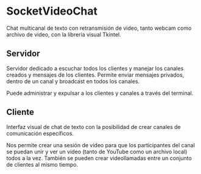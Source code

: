 # SocketVideoChat

Chat multicanal de texto con retransmisión de video, tanto webcam como archivo de video, con la librería visual Tkintel.


## Servidor

Servidor dedicado a escuchar todos los clientes y manejar los canales creados y mensajes de los clientes. Permite enviar mensajes privados, dentro de un canal y broadcast en todos los canales.  
  
Puede administrar y expulsar a los clientes y canales a través del terminal.

## Cliente
Interfaz visual de chat de texto con la posibilidad de crear canales de comunicación específicos.  
  
Nos permite crear una sesión de video para que los participantes del canal se puedan unir y ver un video (tanto de YouTube como un archivo local) todos a la vez. También se pueden crear videollamadas entre un conjunto de clientes al mismo tiempo.
